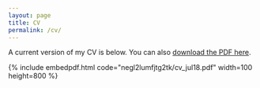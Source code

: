 ```yaml
---
layout: page
title: CV
permalink: /cv/
---
```


A current version of my CV is below. You can also
[download the PDF here](https://www.dropbox.com/s/negl2lumfjtg2tk/cv_jul18.pdf?dl=0).

{% include embedpdf.html code="negl2lumfjtg2tk/cv_jul18.pdf" width=100 height=800 %}



